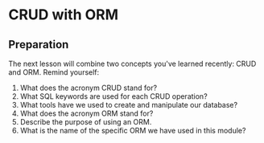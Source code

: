 # CRUD with ORM

## Preparation

The next lesson will combine two concepts you've learned recently: CRUD and ORM. Remind yourself:

1.  What does the acronym CRUD stand for?
2.  What SQL keywords are used for each CRUD operation?
3.  What tools have we used to create and manipulate our database?
4.  What does the acronym ORM stand for?
5.  Describe the purpose of using an ORM.
6.  What is the name of the specific ORM we have used in this module?
